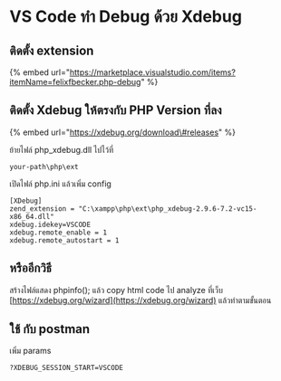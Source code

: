 # VS Code ทำ Debug ด้วย Xdebug

## ติดตั้ง extension

{% embed url="https://marketplace.visualstudio.com/items?itemName=felixfbecker.php-debug" %}

## ติดตั้ง Xdebug ให้ตรงกับ PHP Version ที่ลง

{% embed url="https://xdebug.org/download\#releases" %}

ย้ายไฟล์ php\_xdebug.dll ไปไว้ที่

```text
your-path\php\ext
```

เปิดไฟล์ php.ini แล้วเพิ่ม config

```text
[XDebug]
zend_extension = "C:\xampp\php\ext\php_xdebug-2.9.6-7.2-vc15-x86_64.dll"
xdebug.idekey=VSCODE
xdebug.remote_enable = 1
xdebug.remote_autostart = 1 
```

## หรืออีกวิธี

สร้างไฟล์แสดง phpinfo\(\); แล้ว copy html code ไป analyze ที่เว็บ [https://xdebug.org/wizard](https://xdebug.org/wizard) แล้วทำตามขั้นตอน

## ใช้ กับ postman

เพิ่ม params 

```text
?XDEBUG_SESSION_START=VSCODE
```

